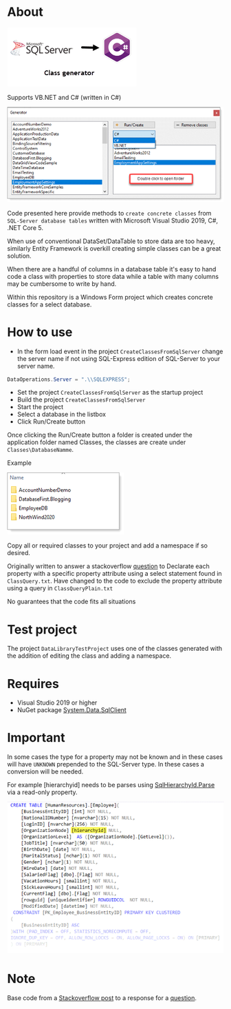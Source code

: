 # About

![img](assets/classGen.png)

Supports VB.NET and C# (written in C#)

![img](assets/Figure1.png)

Code presented here provide methods to `create concrete classes` from `SQL-Server database tables` written with Microsoft Visual Studio 2019, C#, .NET Core 5.

When use of conventional DataSet/DataTable to store data are too heavy, similarly Entity Framework is overkill creating simple classes can be a great solution. 

When there are a handful of columns in a database table it's easy to hand code a class with properties to store data while a table with many columns may be cumbersome to write by hand. 

Within this repository is a Windows Form project which creates concrete classes for a select database.

# How to use

* In the form load event in the project `CreateClassesFromSqlServer` change the server name if not using SQL-Express edition of SQL-Server to your server name.

```csharp
DataOperations.Server = ".\\SQLEXPRESS";
```

* Set the project `CreateClassesFromSqlServer` as the startup project
* Build the project `CreateClassesFromSqlServer`
* Start the project
* Select a database in the listbox
* Click Run/Create button

Once clicking the Run/Create button a folder is created under the application folder named Classes, the classes are create under `Classes\DatabaseNamme`.

Example

![img](assets/generated.png)

Copy all or required classes to your project and add a namespace if so desired.




Originally written to answer a stackoverflow [question](https://stackoverflow.com/questions/68225326/how-to-create-a-models-class-from-sql-server) to Declarate each 
property with a specific property attribute using a select statement found in `ClassQuery.txt`. Have changed to the code to exclude the property attribute using a 
query in `ClassQueryPlain.txt`

No guarantees that the code fits all situations

# Test project

The project `DataLibraryTestProject` uses one of the classes generated with the addition of editing the class and adding a namespace.

# Requires

- Visual Studio 2019 or higher
- NuGet package [System.Data.SqlClient](https://www.nuget.org/packages/System.Data.SqlClient/)

# Important

In some cases the type for a property may not be known and in these cases will have `UNKNOWN` prepended to the SQL-Server type. In these cases a conversion will be needed.

For example [hierarchyid] needs to be parses using [SqlHierarchyId.Parse](https://docs.microsoft.com/en-us/previous-versions/sql/sql-server-2008-r2/ee642858(v=sql.105)?redirectedfrom=MSDN) via a read-only property.

![img](assets/unknown.png)


# Note

Base code from a [Stackoverflow post](https://stackoverflow.com/questions/5873170/generate-class-from-database-table) to a response for a [question](https://stackoverflow.com/questions/68225326/how-to-create-a-models-class-from-sql-server).






